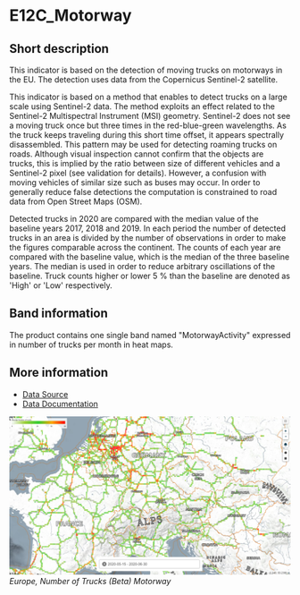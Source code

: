 # E12C_Motorway

## Short description

This indicator is based on the detection of moving trucks on motorways in the EU. The detection uses data from the Copernicus Sentinel-2 satellite.

This indicator is based on a method that enables to detect trucks on a large scale using Sentinel-2 data. The method exploits an effect related to the Sentinel-2 Multispectral Instrument (MSI) geometry. Sentinel-2 does not see a moving truck once but three times in the red-blue-green wavelengths. As the truck keeps traveling during this short time offset, it appears spectrally disassembled. This pattern may be used for detecting roaming trucks on roads. Although visual inspection cannot confirm that the objects are trucks, this is implied by the ratio between size of different vehicles and a Sentinel-2 pixel (see validation for details). However, a confusion with moving vehicles of similar size such as buses may occur. In order to generally reduce false detections the computation is constrained to road data from Open Street Maps (OSM).

Detected trucks in 2020 are compared with the median value of the baseline years 2017, 2018 and 2019. In each period the number of detected trucks in an area is divided by the number of observations in order to make the figures comparable across the continent. The counts of each year are compared with the baseline value, which is the median of the three baseline years. The median is used in order to reduce arbitrary oscillations of the baseline. Truck counts higher or lower 5 % than the baseline are denoted as 'High' or 'Low' respectively.

## Band information

The product contains one single band named "MotorwayActivity" expressed in number of trucks per month in heat maps.

## More information

- [Data Source](https://github.com/hfisser/Truck_Detection_Sentinel2_COVID19)
- [Data Documentation](https://www.sentinel-hub.com/docs/covid19/Henrik_Fisser-Truck_detection_S2_Covid19.zip)

![Europe, Number of Trucks (Beta) Motorway](Motorway.PNG)<br>
*Europe, Number of Trucks (Beta) Motorway*
